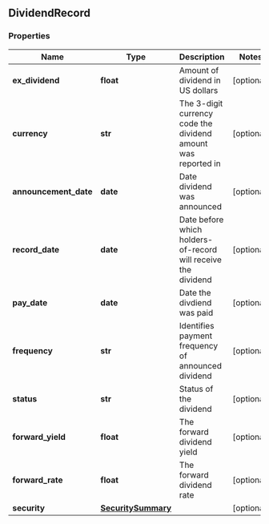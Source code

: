 ## DividendRecord

### Properties
Name | Type | Description | Notes
------------ | ------------- | ------------- | -------------
**ex_dividend** | **float** | Amount of dividend in US dollars | [optional] 
**currency** | **str** | The 3-digit currency code the dividend amount was reported in | [optional] 
**announcement_date** | **date** | Date dividend was announced | [optional] 
**record_date** | **date** | Date before which holders-of-record will receive the dividend | [optional] 
**pay_date** | **date** | Date the divdiend was paid | [optional] 
**frequency** | **str** | Identifies payment frequency of announced dividend | [optional] 
**status** | **str** | Status of the dividend | [optional] 
**forward_yield** | **float** | The forward dividend yield | [optional] 
**forward_rate** | **float** | The forward dividend rate | [optional] 
**security** | [**SecuritySummary**](SecuritySummary.md) |  | [optional] 




